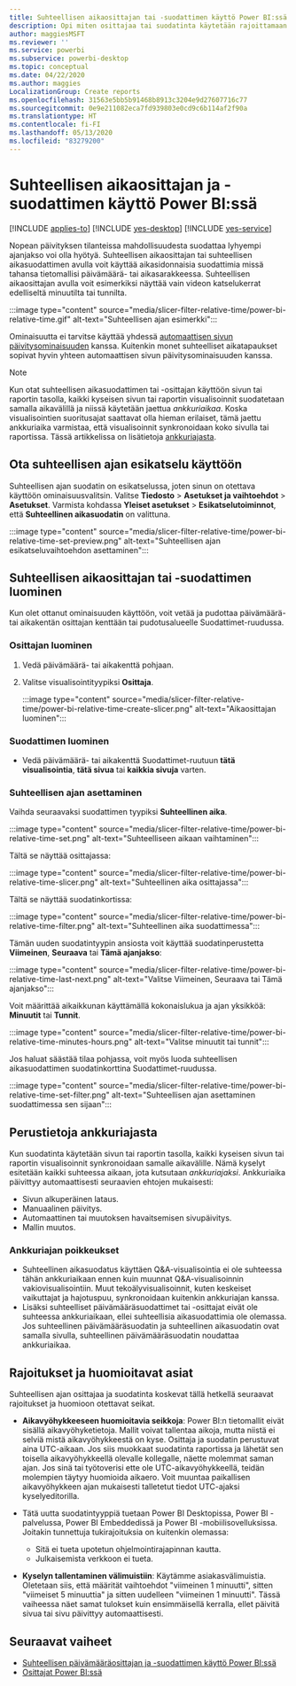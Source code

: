 ```yaml
---
title: Suhteellisen aikaosittajan tai -suodattimen käyttö Power BI:ssä
description: Opi miten osittajaa tai suodatinta käytetään rajoittamaan suhteellisia aikavälijoukkoja Power BI:ssä.
author: maggiesMSFT
ms.reviewer: ''
ms.service: powerbi
ms.subservice: powerbi-desktop
ms.topic: conceptual
ms.date: 04/22/2020
ms.author: maggies
LocalizationGroup: Create reports
ms.openlocfilehash: 31563e5bb5b91468b8913c3204e9d27607716c77
ms.sourcegitcommit: 0e9e211082eca7fd939803e0cd9c6b114af2f90a
ms.translationtype: HT
ms.contentlocale: fi-FI
ms.lasthandoff: 05/13/2020
ms.locfileid: "83279200"
---
```

# <a name="use-a-relative-time-slicer-and-filter-in-power-bi"></a>Suhteellisen aikaosittajan ja -suodattimen käyttö Power BI:ssä

[!INCLUDE [applies-to](../includes/applies-to.md)] [!INCLUDE [yes-desktop](../includes/yes-desktop.md)] [!INCLUDE [yes-service](../includes/yes-service.md)]

Nopean päivityksen tilanteissa mahdollisuudesta suodattaa lyhyempi ajanjakso voi olla hyötyä. Suhteellisen aikaosittajan tai suhteellisen aikasuodattimen avulla voit käyttää aikasidonnaisia suodattimia missä tahansa tietomallisi päivämäärä- tai aikasarakkeessa. Suhteellisen aikaosittajan avulla voit esimerkiksi näyttää vain videon katselukerrat edelliseltä minuutilta tai tunnilta. 

:::image type="content" source="media/slicer-filter-relative-time/power-bi-relative-time.gif" alt-text="Suhteellisen ajan esimerkki":::

Ominaisuutta ei tarvitse käyttää yhdessä [automaattisen sivun päivitysominaisuuden](../create-reports/desktop-automatic-page-refresh.md) kanssa. Kuitenkin monet suhteelliset aikatapaukset sopivat hyvin yhteen automaattisen sivun päivitysominaisuuden kanssa.  

> [!NOTE]
> Kun otat suhteellisen aikasuodattimen tai -osittajan käyttöön sivun tai raportin tasolla, kaikki kyseisen sivun tai raportin visualisoinnit suodatetaan samalla aikavälillä ja niissä käytetään jaettua *ankkuriaikaa*. Koska visualisointien suoritusajat saattavat olla hieman erilaiset, tämä jaettu ankkuriaika varmistaa, että visualisoinnit synkronoidaan koko sivulla tai raportissa. Tässä artikkelissa on lisätietoja [ankkuriajasta](#understanding-anchor-time).

## <a name="turn-on-relative-time-preview"></a>Ota suhteellisen ajan esikatselu käyttöön

Suhteellisen ajan suodatin on esikatselussa, joten sinun on otettava käyttöön ominaisuusvalitsin. Valitse **Tiedosto** > **Asetukset ja vaihtoehdot** > **Asetukset**. Varmista kohdassa **Yleiset asetukset** > **Esikatselutoiminnot**, että **Suhteellinen aikasuodatin** on valittuna.

:::image type="content" source="media/slicer-filter-relative-time/power-bi-relative-time-set-preview.png" alt-text="Suhteellisen ajan esikatseluvaihtoehdon asettaminen":::

## <a name="create-a-relative-time-slicer-or-filter"></a>Suhteellisen aikaosittajan tai -suodattimen luominen

Kun olet ottanut ominaisuuden käyttöön, voit vetää ja pudottaa päivämäärä- tai aikakentän osittajan kenttään tai pudotusalueelle Suodattimet-ruudussa. 

### <a name="create-a-slicer"></a>Osittajan luominen

1. Vedä päivämäärä- tai aikakenttä pohjaan.

2. Valitse visualisointityypiksi **Osittaja**.

    :::image type="content" source="media/slicer-filter-relative-time/power-bi-relative-time-create-slicer.png" alt-text="Aikaosittajan luominen":::

### <a name="create-a-filter"></a>Suodattimen luominen
 
- Vedä päivämäärä- tai aikakenttä Suodattimet-ruutuun **tätä visualisointia**, **tätä sivua** tai **kaikkia sivuja** varten.

### <a name="set-relative-time"></a>Suhteellisen ajan asettaminen 

Vaihda seuraavaksi suodattimen tyypiksi **Suhteellinen aika**.

:::image type="content" source="media/slicer-filter-relative-time/power-bi-relative-time-set.png" alt-text="Suhteelliseen aikaan vaihtaminen":::
 
Tältä se näyttää osittajassa:

:::image type="content" source="media/slicer-filter-relative-time/power-bi-relative-time-slicer.png" alt-text="Suhteellinen aika osittajassa":::

Tältä se näyttää suodatinkortissa: 

:::image type="content" source="media/slicer-filter-relative-time/power-bi-relative-time-filter.png" alt-text="Suhteellinen aika suodattimessa":::
 
Tämän uuden suodatintyypin ansiosta voit käyttää suodatinperustetta **Viimeinen**, **Seuraava** tai **Tämä ajanjakso**: 

:::image type="content" source="media/slicer-filter-relative-time/power-bi-relative-time-last-next.png" alt-text="Valitse Viimeinen, Seuraava tai Tämä ajanjakso":::
 
Voit määrittää aikaikkunan käyttämällä kokonaislukua ja ajan yksikköä: **Minuutit** tai **Tunnit**.
 
:::image type="content" source="media/slicer-filter-relative-time/power-bi-relative-time-minutes-hours.png" alt-text="Valitse minuutit tai tunnit":::

Jos haluat säästää tilaa pohjassa, voit myös luoda suhteellisen aikasuodattimen suodatinkorttina Suodattimet-ruudussa.

:::image type="content" source="media/slicer-filter-relative-time/power-bi-relative-time-set-filter.png" alt-text="Suhteellisen ajan asettaminen suodattimessa sen sijaan":::
 
## <a name="understanding-anchor-time"></a>Perustietoja ankkuriajasta

Kun suodatinta käytetään sivun tai raportin tasolla, kaikki kyseisen sivun tai raportin visualisoinnit synkronoidaan samalle aikavälille. Nämä kyselyt esitetään kaikki suhteessa aikaan, jota kutsutaan *ankkuriajaksi*. Ankkuriaika päivittyy automaattisesti seuraavien ehtojen mukaisesti:

- Sivun alkuperäinen lataus.
- Manuaalinen päivitys.
- Automaattinen tai muutoksen havaitsemisen sivupäivitys.
- Mallin muutos.

### <a name="anchor-time-exceptions"></a>Ankkuriajan poikkeukset

- Suhteellinen aikasuodatus käyttäen Q&A-visualisointia ei ole suhteessa tähän ankkuriaikaan ennen kuin muunnat Q&A-visualisoinnin vakiovisualisointiin. Muut tekoälyvisualisoinnit, kuten keskeiset vaikuttajat ja hajotuspuu, synkronoidaan kuitenkin ankkuriajan kanssa. 
- Lisäksi suhteelliset päivämääräsuodattimet tai -osittajat eivät ole suhteessa ankkuriaikaan, ellei suhteellisia aikasuodattimia ole olemassa. Jos suhteellinen päivämääräsuodatin ja suhteellinen aikasuodatin ovat samalla sivulla, suhteellinen päivämääräsuodatin noudattaa ankkuriaikaa.

## <a name="limitations-and-considerations"></a>Rajoitukset ja huomioitavat asiat

Suhteellisen ajan osittajaa ja suodatinta koskevat tällä hetkellä seuraavat rajoitukset ja huomioon otettavat seikat.

- **Aikavyöhykkeeseen huomioitavia seikkoja**: Power BI:n tietomallit eivät sisällä aikavyöhyketietoja. Mallit voivat tallentaa aikoja, mutta niistä ei selviä mistä aikavyöhykkeestä on kyse. Osittaja ja suodatin perustuvat aina UTC-aikaan. Jos siis muokkaat suodatinta raportissa ja lähetät sen toisella aikavyöhykkeellä olevalle kollegalle, näette molemmat saman ajan. Jos sinä tai työtoverisi ette ole UTC-aikavyöhykkeellä, teidän molempien täytyy huomioida aikaero. Voit muuntaa paikallisen aikavyöhykkeen ajan mukaisesti talletetut tiedot UTC-ajaksi kyselyeditorilla.
- Tätä uutta suodatintyyppiä tuetaan Power BI Desktopissa, Power BI -palvelussa, Power BI Embeddedissä ja Power BI -mobiilisovelluksissa. Joitakin tunnettuja tukirajoituksia on kuitenkin olemassa:

    - Sitä ei tueta upotetun ohjelmointirajapinnan kautta.
    - Julkaisemista verkkoon ei tueta.

- **Kyselyn tallentaminen välimuistiin**: Käytämme asiakasvälimuistia. Oletetaan siis, että määrität vaihtoehdot "viimeinen 1 minuutti", sitten "viimeiset 5 minuuttia" ja sitten uudelleen "viimeinen 1 minuutti". Tässä vaiheessa näet samat tulokset kuin ensimmäisellä kerralla, ellet päivitä sivua tai sivu päivittyy automaattisesti.

## <a name="next-steps"></a>Seuraavat vaiheet

- [Suhteellisen päivämääräosittajan ja -suodattimen käyttö Power BI:ssä](../visuals/desktop-slicer-filter-date-range.md)
- [Osittajat Power BI:ssä](../visuals/power-bi-visualization-slicers.md)
